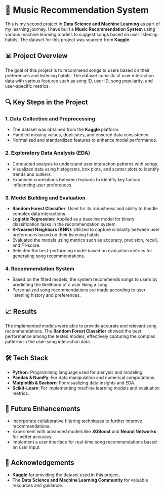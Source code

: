 # 🎵 Music Recommendation System

This is my second project in **Data Science and Machine Learning** as part of my learning journey. I have built a **Music Recommendation System** using various machine learning models to suggest songs based on user listening habits. The dataset for this project was sourced from **Kaggle**.

## 📊 Project Overview

The goal of this project is to recommend songs to users based on their preferences and listening habits. The dataset consists of user interaction data with various features such as song ID, user ID, song popularity, and user-specific metrics. 

## 🔍 Key Steps in the Project

### 1. Data Collection and Preprocessing
- The dataset was obtained from the **Kaggle** platform.
- Handled missing values, duplicates, and ensured data consistency.
- Normalized and standardized features to enhance model performance.

### 2. Exploratory Data Analysis (EDA)
- Conducted analysis to understand user interaction patterns with songs.
- Visualized data using histograms, box plots, and scatter plots to identify trends and outliers.
- Examined correlations between features to identify key factors influencing user preferences.

### 3. Model Building and Evaluation
- **Random Forest Classifier**: Used for its robustness and ability to handle complex data interactions.
- **Logistic Regression**: Applied as a baseline model for binary classification tasks in the recommendation system.
- **K-Nearest Neighbors (KNN)**: Utilized to capture similarity between user preferences based on their listening habits.
- Evaluated the models using metrics such as accuracy, precision, recall, and F1-score.
- Selected the best-performing model based on evaluation metrics for generating song recommendations.

### 4. Recommendation System
- Based on the fitted models, the system recommends songs to users by predicting the likelihood of a user liking a song.
- Personalized song recommendations are made according to user listening history and preferences.

## 📈 Results
The implemented models were able to provide accurate and relevant song recommendations. The **Random Forest Classifier** showed the best performance among the tested models, effectively capturing the complex patterns in the user-song interaction data.

## 🛠️ Tech Stack
- **Python**: Programming language used for analysis and modeling.
- **Pandas & NumPy**: For data manipulation and numerical computations.
- **Matplotlib & Seaborn**: For visualizing data insights and EDA.
- **Scikit-Learn**: For implementing machine learning models and evaluation metrics.

## 🚀 Future Enhancements
- Incorporate collaborative filtering techniques to further improve recommendations.
- Experiment with advanced models like **XGBoost** and **Neural Networks** for better accuracy.
- Implement a user interface for real-time song recommendations based on user input.


## 📢 Acknowledgements
- **Kaggle** for providing the dataset used in this project.
- The **Data Science and Machine Learning Community** for valuable resources and guidance.

